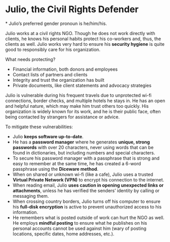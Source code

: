 # Julio, the Civil Rights Defender
\* Julio’s preferred gender pronoun is he/him/his.

Julio works at a civil rights NGO. Though he does not work directly with clients, he knows his personal habits protect his co-workers and, thus, the clients as well. Julio works very hard to ensure his **security hygiene** is quite good to responsibly care for his organization.

What needs protecting?
- Financial information, both donors and employees
- Contact lists of partners and clients
- Integrity and trust the organization has built
- Private documents, like client statements and advocacy strategies

Julio is vulnerable during his frequent travels due to unprotected wi-fi connections, border checks, and multiple hotels he stays in. He has an open and helpful nature, which may make him trust others too quickly. His organization is widely known for its work, and he is their public face, often being contacted by strangers for assistance or advice. 

To mitigate these vulnerabilities:
- Julio **keeps software up-to-date**.
- He has a **password manager** where he generates **unique, strong passwords** with over 20 characters, never using words that can be found in dictionaries, but including numbers and special characters.
- To secure his password manager with a passphrase that is strong and easy to remember at the same time, he has created a 6-word passphrase using the **Diceware method**.
- When on shared or unknown wi-fi (like a cafe), Julio uses a trusted **Virtual Private Network (VPN)** to encrypt his connection to the internet.
- When reading email, Julio **uses caution in opening unexpected links or attachments**, unless he has verified the senders’ identity by calling or messaging them.
- When crossing country borders, Julio turns off his computer to ensure his **full-disk encryption** is active to prevent unauthorized access to his information.
- He remembers what is posted outside of work can hurt the NGO as well. He employs **mindful posting** to ensure what he publishes on his personal accounts cannot be used against him (wary of posting locations, specific dates, home addresses, etc.).
